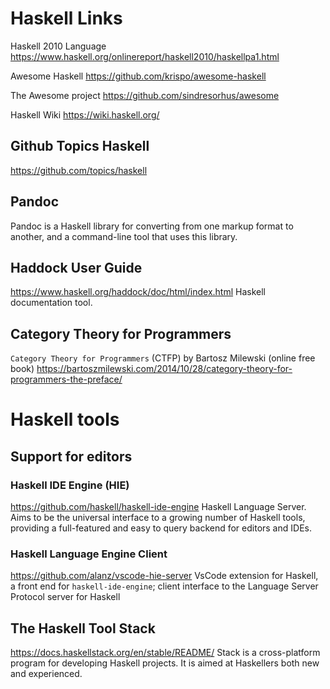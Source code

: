 # Haskell Links

Haskell 2010 Language
https://www.haskell.org/onlinereport/haskell2010/haskellpa1.html

Awesome Haskell
https://github.com/krispo/awesome-haskell

The Awesome project
https://github.com/sindresorhus/awesome

Haskell Wiki
https://wiki.haskell.org/



## Github Topics Haskell
https://github.com/topics/haskell

## Pandoc
Pandoc is a Haskell library for converting from one markup format to another, and a command-line tool that uses this library.

## Haddock User Guide
https://www.haskell.org/haddock/doc/html/index.html
Haskell documentation tool.


## Category Theory for Programmers
`Category Theory for Programmers` (CTFP) by Bartosz Milewski (online free book)
https://bartoszmilewski.com/2014/10/28/category-theory-for-programmers-the-preface/


# Haskell tools

## Support for editors

### Haskell IDE Engine (HIE)
https://github.com/haskell/haskell-ide-engine
Haskell Language Server. Aims to be the universal interface to a growing number of Haskell tools, providing a full-featured and easy to query backend for editors and IDEs.

### Haskell Language Engine Client
https://github.com/alanz/vscode-hie-server
VsCode extension for Haskell, a front end for `haskell-ide-engine`;
client interface to the Language Server Protocol server for Haskell

## The Haskell Tool Stack
https://docs.haskellstack.org/en/stable/README/
Stack is a cross-platform program for developing Haskell projects. It is aimed at Haskellers both new and experienced.
